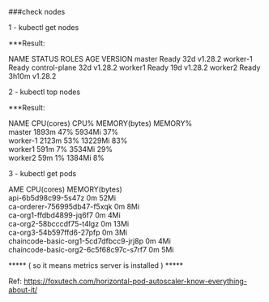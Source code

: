 ###check nodes 

1 - kubectl get nodes

***Result:

NAME       STATUS   ROLES           AGE     VERSION
master     Ready    <none>          32d     v1.28.2
worker-1   Ready    control-plane   32d     v1.28.2
worker1    Ready    <none>          19d     v1.28.2
worker2    Ready    <none>          3h10m   v1.28.2

2 - kubectl top nodes

***Result:

NAME       CPU(cores)   CPU%   MEMORY(bytes)   MEMORY%   
master     1893m        47%    5934Mi          37%       
worker-1   2123m        53%    13229Mi         83%       
worker1    591m         7%     3534Mi          29%       
worker2    59m          1%     1384Mi          8%        


3 - kubectl get pods

AME                                    CPU(cores)   MEMORY(bytes)   
api-6b5d98c99-5s47z                     0m           52Mi            
ca-orderer-756995db47-f5xqk             0m           8Mi             
ca-org1-ffdbd4899-jq6f7                 0m           4Mi             
ca-org2-58bcccdf75-t4lgz                0m           13Mi            
ca-org3-54b597ffd6-27pfp                0m           3Mi             
chaincode-basic-org1-5cd7dfbcc9-jrj8p   0m           4Mi             
chaincode-basic-org2-6c5f68c97c-s7rf7   0m           5Mi             

***** ( so it means metrics server is installed ) *****

Ref:  https://foxutech.com/horizontal-pod-autoscaler-know-everything-about-it/


